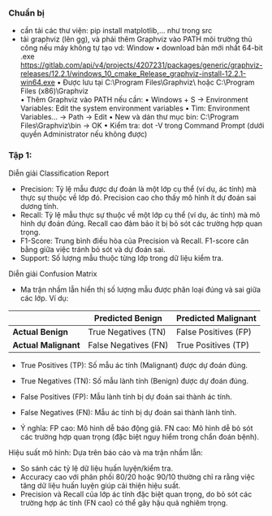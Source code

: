 ### Chuẩn bị
- cần tải các thư viện: pip install matplotlib,... như trong src
- tải graphviz (lên gg), và phải thêm Graphviz vào PATH môi trường thủ công nếu máy không tự tạo
 vd: Window
 • download bản mới nhất 64-bit .exe
https://gitlab.com/api/v4/projects/4207231/packages/generic/graphviz-releases/12.2.1/windows_10_cmake_Release_graphviz-install-12.2.1-win64.exe
 • Được lưu tại C:\Program Files\Graphviz\ hoặc C:\Program Files (x86)\Graphviz\
 • Thêm Graphviz vào PATH nếu cần: 
 • Windows + S -> Environment Variables: Edit the system environment variables
 • Tìm: Environment Variables... -> Path -> Edit
 • New và dán thư mục bin: C:\Program Files\Graphviz\bin -> OK
 • Kiểm tra: dot -V trong Command Prompt (dưới quyền Administrator nếu không được)

### Tập 1: 
Diễn giải Classification Report
- Precision:
	Tỷ lệ mẫu được dự đoán là một lớp cụ thể (ví dụ, ác tính) mà thực sự thuộc về lớp đó.
	Precision cao cho thấy mô hình ít dự đoán sai dương tính.
- Recall: 
	Tỷ lệ mẫu thực sự thuộc về một lớp cụ thể (ví dụ, ác tính) mà mô hình dự đoán đúng.
	Recall cao đảm bảo ít bị bỏ sót các trường hợp quan trọng.
- F1-Score: Trung bình điều hòa của Precision và Recall. F1-score cân bằng giữa việc tránh bỏ sót và dự đoán sai.
- Support: Số lượng mẫu thuộc từng lớp trong dữ liệu kiểm tra.

Diễn giải Confusion Matrix
- Ma trận nhầm lẫn hiển thị số lượng mẫu được phân loại đúng và sai giữa các lớp. Ví dụ:

|                   | Predicted Benign | Predicted Malignant |
|-------------------|------------------|---------------------|
| **Actual Benign** | True Negatives (TN) | False Positives (FP) |
| **Actual Malignant** | False Negatives (FN) | True Positives (TP)  |


- True Positives (TP): Số mẫu ác tính (Malignant) được dự đoán đúng.
- True Negatives (TN): Số mẫu lành tính (Benign) được dự đoán đúng.
- False Positives (FP): Mẫu lành tính bị dự đoán sai thành ác tính.
- False Negatives (FN): Mẫu ác tính bị dự đoán sai thành lành tính.

- Ý nghĩa:
	FP cao: Mô hình dễ báo động giả.
	FN cao: Mô hình dễ bỏ sót các trường hợp quan trọng (đặc biệt nguy hiểm trong chẩn đoán bệnh).

Hiệu suất mô hình: Dựa trên báo cáo và ma trận nhầm lẫn:
- So sánh các tỷ lệ dữ liệu huấn luyện/kiểm tra.
- Accuracy cao với phân phối 80/20 hoặc 90/10 thường chỉ ra rằng việc tăng dữ liệu huấn luyện giúp cải thiện hiệu suất.
- Precision và Recall của lớp ác tính đặc biệt quan trọng, do bỏ sót các trường hợp ác tính (FN cao) có thể gây hậu quả nghiêm trọng.

